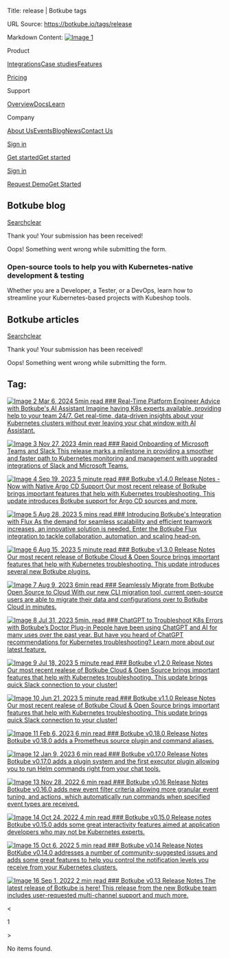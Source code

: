 Title: release | Botkube tags

URL Source: https://botkube.io/tags/release

Markdown Content:
[![Image 1](https://cdn.prod.website-files.com/633705de6adaa38599d8e258/6338148fa3f8a509639804fa_botkube-logo.svg)](https://botkube.io/)

Product

[Integrations](https://botkube.io/integrations)[Case studies](https://botkube.io/case-studies)[Features](https://botkube.io/features)

[Pricing](https://botkube.io/pricing)

Support

[Overview](https://botkube.io/support)[Docs](https://docs.botkube.io/)[Learn](https://botkube.io/learn)

Company

[About Us](https://botkube.io/about)[Events](https://botkube.io/events)[Blog](https://botkube.io/blog)[News](https://botkube.io/news)[Contact Us](https://botkube.io/contact)

[Sign in](https://app.botkube.io/)

[Get started](#)[Get started](https://app.botkube.io/)

[Sign in](https://app.botkube.io/)

[Request Demo](https://botkube.io/demo)[Get Started](https://app.botkube.io/)

Botkube blog
------------

[Search](#)[clear](#)

Thank you! Your submission has been received!

Oops! Something went wrong while submitting the form.

### Open-source tools to help you with Kubernetes-native development & testing

Whether you are a Developer, a Tester, or a DevOps, learn how to streamline your Kubernetes-based projects with Kubeshop tools.

Botkube articles
----------------

[Search](#)[clear](#)

Thank you! Your submission has been received!

Oops! Something went wrong while submitting the form.

Tag:
----

[![Image 2](https://cdn.prod.website-files.com/634fabb21508d6c9db9bc46f/663b88a8597c3abe0e852fb8_Announ%20(1).png) Mar 6, 2024 5min read ### Real-Time Platform Engineer Advice with Botkube's AI Assistant Imagine having K8s experts available, providing help to your team 24/7. Get real-time, data-driven insights about your Kubernetes clusters without ever leaving your chat window with AI Assistant.](https://botkube.io/blog/real-time-platform-engineer-advice-ai-assistant)

[![Image 3](https://cdn.prod.website-files.com/634fabb21508d6c9db9bc46f/6564ee17a4dfd5171531b84d_Blog_Thumbnail%20(33).png) Nov 27, 2023 4min read ### Rapid Onboarding of Microsoft Teams and Slack This release marks a milestone in providing a smoother and faster path to Kubernetes monitoring and management with upgraded integrations of Slack and Microsoft Teams.](https://botkube.io/blog/botkube-1-6-release)

[![Image 4](https://cdn.prod.website-files.com/634fabb21508d6c9db9bc46f/6492f3ff5f24df56caf66e94_Botkube%20BLOG%20Thumbnail%20(1).png) Sep 19, 2023 5 minute read ### Botkube v1.4.0 Release Notes - Now with Native Argo CD Support Our most recent release of Botkube brings important features that help with Kubernetes troubleshooting. This update introduces Botkube support for Argo CD sources and more.](https://botkube.io/blog/botkube-v1-4-0-release-notes)

[![Image 5](https://cdn.prod.website-files.com/634fabb21508d6c9db9bc46f/64ecb730a3952f567c41d23f_Botkube%20BLOG%20Thumbnail%20(4).png) Aug 28, 2023 5 mins read ### Introducing Botkube's Integration with Flux As the demand for seamless scalability and efficient teamwork increases, an innovative solution is needed. Enter the Botkube Flux integration to tackle collaboration, automation, and scaling head-on.](https://botkube.io/blog/introducing-botkubes-integration-with-flux)

[![Image 6](https://cdn.prod.website-files.com/634fabb21508d6c9db9bc46f/6492f3ff5f24df56caf66e94_Botkube%20BLOG%20Thumbnail%20(1).png) Aug 15, 2023 5 minute read ### Botkube v1.3.0 Release Notes Our most recent release of Botkube Cloud & Open Source brings important features that help with Kubernetes troubleshooting. This update introduces several new Botkube plugins.](https://botkube.io/blog/botkube-v1-3-0-release-notes)

[![Image 7](https://cdn.prod.website-files.com/634fabb21508d6c9db9bc46f/64d509152809af262b5e68c2_Botkube%20BLOG%20Thumbnail.png) Aug 9, 2023 6min read ### Seamlessly Migrate from Botkube Open Source to Cloud With our new CLI migration tool, current open-source users are able to migrate their data and configurations over to Botkube Cloud in minutes.](https://botkube.io/blog/botkube-open-source-to-cloud-migration)

[![Image 8](https://cdn.prod.website-files.com/634fabb21508d6c9db9bc46f/64dfbc189e920c94c902072f_chatgpt-k8s-errors.png) Jul 31, 2023 5min. read ### ChatGPT to Troubleshoot K8s Errors with Botkube’s Doctor Plug-in People have been using ChatGPT and AI for many uses over the past year. But have you heard of ChatGPT recommendations for Kubernetes troubleshooting? Learn more about our latest feature.](https://botkube.io/blog/use-chatgpt-to-troubleshoot-kubernetes-errors-with-botkubes-doctor)

[![Image 9](https://cdn.prod.website-files.com/634fabb21508d6c9db9bc46f/6492f3ff5f24df56caf66e94_Botkube%20BLOG%20Thumbnail%20(1).png) Jul 18, 2023 5 minute read ### Botkube v1.2.0 Release Notes Our most recent realese of Botkube Cloud & Open Source brings important features that help with Kubernetes troubleshooting. This update brings quick Slack connection to your cluster!](https://botkube.io/blog/botkube-v1-2-0-release-notes)

[![Image 10](https://cdn.prod.website-files.com/634fabb21508d6c9db9bc46f/6492f3ff5f24df56caf66e94_Botkube%20BLOG%20Thumbnail%20(1).png) Jun 21, 2023 5 minute read ### Botkube v1.1.0 Release Notes Our most recent realese of Botkube Cloud & Open Source brings important features that help with Kubernetes troubleshooting. This update brings quick Slack connection to your cluster!](https://botkube.io/blog/botkube-v1-1-0-release-notes)

[![Image 11](https://cdn.prod.website-files.com/634fabb21508d6c9db9bc46f/63bc342b8212452a01631fcf_6384ada40ddbfc5fa9d62c69_WQv8qMieQPEE4Su0ZhOxXmiPFww5kksN1N-zvSBbcOQ.png) Feb 6, 2023 6 min read ### Botkube v0.18.0 Release Notes Botkube v0.18.0 adds a Prometheus source plugin and command aliases.](https://botkube.io/blog/botkube-v0-18-0-release-notes)

[![Image 12](https://cdn.prod.website-files.com/634fabb21508d6c9db9bc46f/63bc342b8212452a01631fcf_6384ada40ddbfc5fa9d62c69_WQv8qMieQPEE4Su0ZhOxXmiPFww5kksN1N-zvSBbcOQ.png) Jan 9, 2023 6 min read ### Botkube v0.17.0 Release Notes Botkube v0.17.0 adds a plugin system and the first executor plugin allowing you to run Helm commands right from your chat tools.](https://botkube.io/blog/botkube-v017-release-notes)

[![Image 13](https://cdn.prod.website-files.com/634fabb21508d6c9db9bc46f/6384ada40ddbfc5fa9d62c69_WQv8qMieQPEE4Su0ZhOxXmiPFww5kksN1N-zvSBbcOQ.png) Nov 28, 2022 6 min read ### Botkube v0.16 Release Notes Botkube v0.16.0 adds new event filter criteria allowing more granular event tuning, and actions, which automatically run commands when specified event types are received.](https://botkube.io/blog/botkube-v016-release-notes)

[![Image 14](https://cdn.prod.website-files.com/634fabb21508d6c9db9bc46f/636df418c1bbc3844d4973fb_wRFEey-Kg2LVxmrTh43DrzReRJW5I6aOhH1fAjARexE.png) Oct 24, 2022 4 min read ### Botkube v0.15.0 Release notes Botkube v0.15.0 adds some great interactivity features aimed at application developers who may not be Kubernetes experts.](https://botkube.io/blog/botkube-v015-release-notes)

[![Image 15](https://cdn.prod.website-files.com/634fabb21508d6c9db9bc46f/634fae65efa301194c7c8edb_0164eedc.png) Oct 6, 2022 5 min read ### Botkube v0.14 Release Notes BotKube v0.14.0 addresses a number of community-suggested issues and adds some great features to help you control the notification levels you receive from your Kubernetes clusters.](https://botkube.io/blog/botkube-v014-release-notes)

[![Image 16](https://cdn.prod.website-files.com/634fabb21508d6c9db9bc46f/636df418637330597e6bba4b_sf5GA0fssT6Y-aO8Xedc9WeJqAsZ814S7nS3K0KqGgA.png) Sep 1, 2022 2 min read ### Botkube v0.13 Release Notes The latest release of Botkube is here! This release from the new Botkube team includes user-requested multi-channel support and much more.](https://botkube.io/blog/botkube-v013-release-notes)

<

1

\>

No items found.
